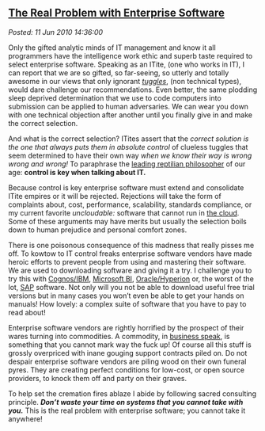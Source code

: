 [The Real Problem with Enterprise
Software](http://bakerjd99.wordpress.com/2010/06/11/the-real-problem-with-enterprise-software/)
---------------------------------------------------------------------------------------------------------------------------------

*Posted: 11 Jun 2010 14:36:00*

Only the gifted analytic minds of IT management and know it all
programmers have the intelligence work ethic and superb taste required
to select enterprise software. Speaking as an ITite, (one who works in
IT), I can report that we are so gifted, so far-seeing, so utterly and
totally awesome in our views that only ignorant
*[tuggles](http://www.urbandictionary.com/define.php?term=tuggles)*,
(non technical types), would dare challenge our recommendations. Even
better, the same plodding sleep deprived determination that we use to
code computers into submission can be applied to human adversaries. We
can wear you down with one technical objection after another until you
finally give in and make the correct selection.

And what is the correct selection? ITites assert that the *correct
solution is the one that always puts them in absolute control* of
clueless tuggles that seem determined to have their own way *when we
know their way is wrong wrong and wrong!* To paraphrase the [leading
reptilian
philosopher](http://www.nytimes.com/2009/02/19/business/media/19adco.html)
of our age: **control is key when talking about IT.**

Because control is key enterprise software must extend and consolidate
ITite empires or it will be rejected. Rejections will take the form of
complaints about, cost, performance, scalability, standards compliance,
or my current favorite *uncloudable:* software that cannot run in [the
cloud](http://en.wikipedia.org/wiki/Cloud\_computing). Some of these
arguments may have merits but usually the selection boils down to human
prejudice and personal comfort zones.

There is one poisonous consequence of this madness that really pisses me
off. To kowtow to IT control freaks enterprise software vendors have
made heroic efforts to prevent people from using and mastering their
software. We are used to downloading software and giving it a try. I
challenge you to try this with
[Cognos/IBM](http://www-01.ibm.com/software/data/cognos/), [Microsoft
BI](http://www.microsoft.com/bi/),
[Oracle/Hyperion](http://www.oracle.com/hyperion/index.html) or, the
worst of the lot, [SAP](http://www.sap.com/index.epx) software. Not only
will you not be able to download useful free trial versions but in many
cases you won’t even be able to get your hands on manuals! How lovely: a
complex suite of software that you have to pay to read about!

Enterprise software vendors are rightly horrified by the prospect of
their wares turning into commodities. A commodity, in [business
speak](http://en.wikipedia.org/wiki/Business\_speak), is something that
you cannot mark way the fuck up! Of course all this stuff is grossly
overpriced with inane gouging support contracts piled on. Do not despair
enterprise software vendors are piling wood on their own funeral pyres.
They are creating perfect conditions for low-cost, or open source
providers, to knock them off and party on their graves.

To help set the cremation fires ablaze I abide by following sacred
consulting principle. ***Don’t waste your time on systems that you
cannot take with you.*** This is the real problem with enterprise
software; you cannot take it anywhere!
